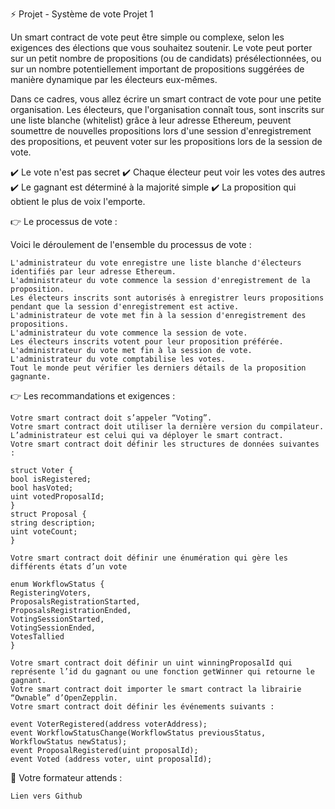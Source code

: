 
⚡️ Projet - Système de vote
Projet 1

Un smart contract de vote peut être simple ou complexe, selon les exigences des élections que vous souhaitez soutenir. Le vote peut porter sur un petit nombre de propositions (ou de candidats) présélectionnées, ou sur un nombre potentiellement important de propositions suggérées de manière dynamique par les électeurs eux-mêmes.

Dans ce cadres, vous allez écrire un smart contract de vote pour une petite organisation. Les électeurs, que l'organisation connaît tous, sont inscrits sur une liste blanche (whitelist) grâce à leur adresse Ethereum, peuvent soumettre de nouvelles propositions lors d'une session d'enregistrement des propositions, et peuvent voter sur les propositions lors de la session de vote.

✔️ Le vote n'est pas secret
✔️ Chaque électeur peut voir les votes des autres
✔️ Le gagnant est déterminé à la majorité simple
✔️ La proposition qui obtient le plus de voix l'emporte.


👉 Le processus de vote : 

Voici le déroulement de l'ensemble du processus de vote :

    L'administrateur du vote enregistre une liste blanche d'électeurs identifiés par leur adresse Ethereum.
    L'administrateur du vote commence la session d'enregistrement de la proposition.
    Les électeurs inscrits sont autorisés à enregistrer leurs propositions pendant que la session d'enregistrement est active.
    L'administrateur de vote met fin à la session d'enregistrement des propositions.
    L'administrateur du vote commence la session de vote.
    Les électeurs inscrits votent pour leur proposition préférée.
    L'administrateur du vote met fin à la session de vote.
    L'administrateur du vote comptabilise les votes.
    Tout le monde peut vérifier les derniers détails de la proposition gagnante.

 

👉 Les recommandations et exigences :

    Votre smart contract doit s’appeler “Voting”. 
    Votre smart contract doit utiliser la dernière version du compilateur.
    L’administrateur est celui qui va déployer le smart contract. 
    Votre smart contract doit définir les structures de données suivantes : 

    struct Voter {
    bool isRegistered;
    bool hasVoted;
    uint votedProposalId;
    }
    struct Proposal {
    string description;
    uint voteCount;
    }

    Votre smart contract doit définir une énumération qui gère les différents états d’un vote

    enum WorkflowStatus {
    RegisteringVoters,
    ProposalsRegistrationStarted,
    ProposalsRegistrationEnded,
    VotingSessionStarted,
    VotingSessionEnded,
    VotesTallied
    }

    Votre smart contract doit définir un uint winningProposalId qui représente l’id du gagnant ou une fonction getWinner qui retourne le gagnant.
    Votre smart contract doit importer le smart contract la librairie “Ownable” d’OpenZepplin.
    Votre smart contract doit définir les événements suivants : 

    event VoterRegistered(address voterAddress); 
    event WorkflowStatusChange(WorkflowStatus previousStatus, WorkflowStatus newStatus);
    event ProposalRegistered(uint proposalId);
    event Voted (address voter, uint proposalId);

 

📌 Votre formateur attends :

    Lien vers Github

